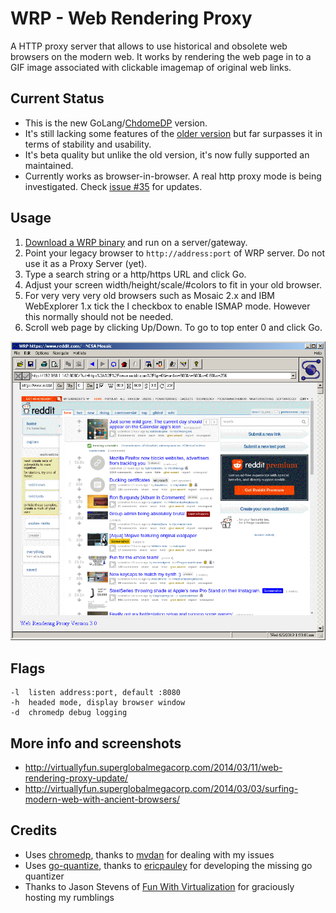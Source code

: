 # WRP - Web Rendering Proxy

A HTTP proxy server that allows to use historical and obsolete web browsers on the modern web. It works by rendering the web page in to a GIF image associated with clickable imagemap of original web links.

## Current Status

* This is the new GoLang/[ChdomeDP](https://github.com/chromedp/chromedp) version. 
* It's still lacking some features of the [older version](/old) but far surpasses it in terms of stability and usability. 
* It's beta quality but unlike the old version, it's now fully supported an maintained.
* Currently works as browser-in-browser. A real http proxy mode is being investigated. Check [issue #35](https://github.com/tenox7/wrp/issues/35) for updates.

## Usage	

1. [Download a WRP binary](https://github.com/tenox7/wrp/releases) and run on a server/gateway. 	
2. Point your legacy browser to `http://address:port` of WRP server. Do not use it as a Proxy Server (yet).
3. Type a search string or a http/https URL and click Go.	
4. Adjust your screen width/height/scale/#colors to fit in your old browser.	
5. For very very very old browsers such as Mosaic 2.x and IBM WebExplorer 1.x tick the I checkbox to enable ISMAP mode. However this normally should not be needed.	
6. Scroll web page by clicking Up/Down. To go to top enter 0 and click Go.

![ncsa mosaic on reddit in 2019](wrp.png)

## Flags
```
-l  listen address:port, default :8080
-h  headed mode, display browser window
-d  chromedp debug logging
```

## More info and screenshots
* http://virtuallyfun.superglobalmegacorp.com/2014/03/11/web-rendering-proxy-update/
* http://virtuallyfun.superglobalmegacorp.com/2014/03/03/surfing-modern-web-with-ancient-browsers/

## Credits 
* Uses [chromedp](https://github.com/chromedp), thanks to [mvdan](https://github.com/mvdan) for dealing with my issues
* Uses [go-quantize](https://github.com/ericpauley/go-quantize), thanks to [ericpauley](https://github.com/ericpauley) for developing the missing go quantizer
* Thanks to Jason Stevens of [Fun With Virtualization](https://virtuallyfun.com/) for graciously hosting my rumblings
